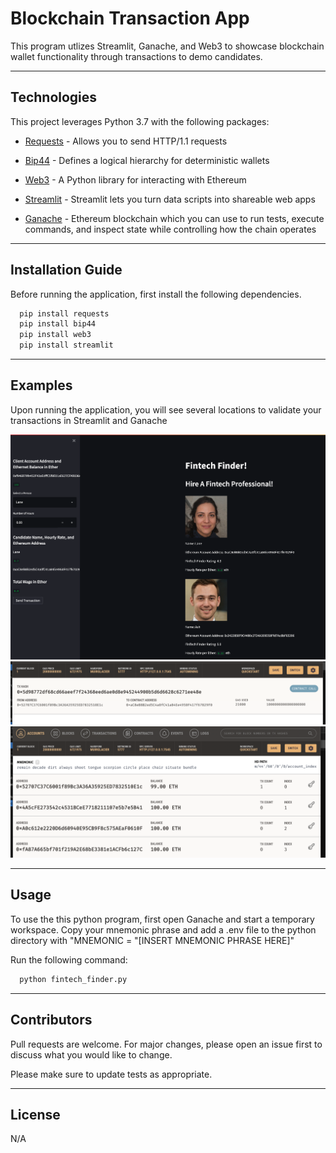 # Blockchain Transaction App

This program utlizes Streamlit, Ganache, and Web3 to showcase blockchain wallet functionality through transactions to demo candidates. 

---

## Technologies

This project leverages Python 3.7 with the following packages:

* [Requests](https://pypi.org/project/requests/) - Allows you to send HTTP/1.1 requests

* [Bip44](https://pypi.org/project/bip44/) - Defines a logical hierarchy for deterministic wallets

* [Web3](https://pypi.org/project/web3/) - A Python library for interacting with Ethereum

* [Streamlit](https://pypi.org/project/streamlit/) - Streamlit lets you turn data scripts into shareable web apps

* [Ganache](https://trufflesuite.com/ganache/) - Ethereum blockchain which you can use to run tests, execute commands, and inspect state while controlling how the chain operates


---

## Installation Guide

Before running the application, first install the following dependencies.

```python
  pip install requests
  pip install bip44
  pip install web3
  pip install streamlit
```

---

## Examples

Upon running the application, you will see several locations to validate your transactions in Streamlit and Ganache

![Streamlit Interface](./images/streamlit.png)
![Transaction](./images/transaction.png)
![Balances](./images/balance.png)

---

## Usage

To use the this python program, first open Ganache and start a temporary workspace. Copy your mnemonic phrase and add a .env file to the python directory with "MNEMONIC = "[INSERT MNEMONIC PHRASE HERE]"

Run the following command:

```python
  python fintech_finder.py
```

---

## Contributors

Pull requests are welcome. For major changes, please open an issue first to discuss what you would like to change.

Please make sure to update tests as appropriate.

---

## License

N/A